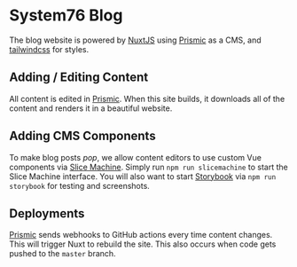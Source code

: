 # System76 Blog

The blog website is powered by [NuxtJS][1] using [Prismic][2] as a CMS, and
[tailwindcss][3] for styles.

## Adding / Editing Content

All content is edited in [Prismic][2]. When this site builds, it downloads all
of the content and renders it in a beautiful website.

## Adding CMS Components

To make blog posts *pop*, we allow content editors to use custom Vue components
via [Slice Machine][4]. Simply run `npm run slicemachine` to start the Slice
Machine interface. You will also want to start [Storybook][5] via
`npm run storybook` for testing and screenshots.

## Deployments

[Prismic][2] sends webhooks to GitHub actions every time content changes. This
will trigger Nuxt to rebuild the site. This also occurs when code gets pushed
to the `master` branch.

[1]: https://nuxtjs.org/
[2]: https://prismic.io/
[3]: https://tailwindcss.com/
[4]: https://www.slicemachine.dev/
[5]: https://storybook.js.org/
